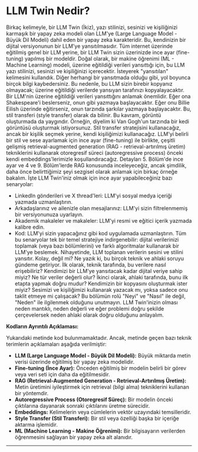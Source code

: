 # LLM Twin Nedir?
Birkaç kelimeyle, bir LLM Twin (İkiz), yazı stilinizi, sesinizi ve kişiliğinizi karmaşık bir yapay zeka modeli olan LLM'ye (Large Language Model - Büyük Dil Modeli) dahil eden bir yapay zeka karakteridir. Bu, kendinizin bir dijital versiyonunun bir LLM'ye yansıtılmasıdır. Tüm internet üzerinde eğitilmiş genel bir LLM yerine, bir LLM Twin sizin üzerinizde ince ayar (fine-tuning) yapılmış bir modeldir. Doğal olarak, bir makine öğrenimi (ML - Machine Learning) modeli, üzerine eğitildiği verileri yansıttığı için, bu LLM yazı stilinizi, sesinizi ve kişiliğinizi içerecektir. 
İsteyerek "yansıtılan" kelimesini kullandık. Diğer herhangi bir yansıtmada olduğu gibi, yol boyunca birçok bilgi kaybedersiniz. Bu nedenle, bu LLM sizin birebir kopyanız olmayacak; üzerine eğitildiği verilerde yansıyan tarafınızı kopyalayacaktır. 
Bir LLM'nin üzerine eğitildiği verileri yansıttığını anlamak önemlidir. Eğer ona Shakespeare'i beslerseniz, onun gibi yazmaya başlayacaktır. Eğer onu Billie Eilish üzerinde eğitirseniz, onun tarzında şarkılar yazmaya başlayacaktır. Bu, stil transferi (style transfer) olarak da bilinir. Bu kavram, görüntü oluşturmada da yaygındır. 
Örneğin, diyelim ki Van Gogh'un tarzında bir kedi görüntüsü oluşturmak istiyorsunuz. Stil transfer stratejisini kullanacağız, ancak bir kişilik seçmek yerine, kendi kişiliğimizi kullanacağız. 
LLM'yi belirli bir stil ve sese ayarlamak için ince ayar (fine-tuning) ile birlikte, çeşitli gelişmiş retrieval-augmented generation (RAG - retrieval-artırılmış üretim) tekniklerini kullanarak otoregresif süreci (autoregressive process) önceki kendi embeddings'lerimizle koşullandıracağız. 
Detayları 5. Bölüm'de ince ayar ve 4 ve 9. Bölüm'lerde RAG konusunda inceleyeceğiz, ancak şimdilik, daha önce belirttiğimiz şeyi sezgisel olarak anlamak için birkaç örneğe bakalım. 
İşte LLM Twin'iniz olmak için ince ayar yapabileceğiniz bazı senaryolar:
- LinkedIn gönderileri ve X thread'leri: LLM'yi sosyal medya içeriği yazmada uzmanlaştırın.
- Arkadaşlarınız ve ailenizle olan mesajlarınız: LLM'yi sizin filtrelenmemiş bir versiyonunuza uyarlayın.
- Akademik makaleler ve makaleler: LLM'yi resmi ve eğitici içerik yazmada kalibre edin.
- Kod: LLM'yi sizin yapacağınız gibi kod uygulamada uzmanlaştırın.
Tüm bu senaryolar tek bir temel stratejiye indirgenebilir: dijital verilerinizi toplamak (veya bazı bölümlerini) ve farklı algoritmalar kullanarak bir LLM'ye beslemek. 
Nihayetinde, LLM toplanan verilerin sesini ve stilini yansıtır. Kolay, değil mi? 
Ne yazık ki, bu birçok teknik ve ahlaki soruyu gündeme getiriyor. 
İlk olarak, teknik tarafında, bu verilere nasıl erişebiliriz? Kendimizi bir LLM'ye yansıtacak kadar dijital veriye sahip miyiz? Ne tür veriler değerli olur? 
İkinci olarak, ahlaki tarafında, bunu ilk etapta yapmak doğru mudur? Kendimizin bir kopyasını oluşturmak ister miyiz? Sesimizi ve kişiliğimizi kullanarak yazacak mı, yoksa sadece onu taklit etmeye mi çalışacak? 
Bu bölümün rolü "Neyi" ve "Nasıl" ile değil, "Neden" ile ilgilenmek olduğunu unutmayın. 
LLM Twin'inizin olması neden mantıklı, neden değerli ve eğer problemi doğru şekilde çerçevelersek neden ahlaki olarak doğru olduğunu anlayalım.

**Kodların Ayrıntılı Açıklaması:**

Yukarıdaki metinde kod bulunmamaktadır. Ancak, metinde geçen bazı teknik terimlerin açıklamaları aşağıda verilmiştir:

- **LLM (Large Language Model - Büyük Dil Modeli):** Büyük miktarda metin verisi üzerinde eğitilmiş bir yapay zeka modelidir.
- **Fine-tuning (İnce Ayar):** Önceden eğitilmiş bir modelin belirli bir görev veya veri seti için daha da eğitilmesidir.
- **RAG (Retrieval-Augmented Generation - Retrieval-Artırılmış Üretim):** Metin üretimini iyileştirmek için retrieval (bilgi alma) tekniklerini kullanan bir yöntemdir.
- **Autoregressive Process (Otoregresif Süreç):** Bir modelin önceki çıktılarına dayanarak sonraki çıktılarını üretme sürecidir.
- **Embeddings:** Kelimelerin veya cümlelerin vektör uzayındaki temsilleridir.
- **Style Transfer (Stil Transferi):** Bir stil veya özelliği başka bir içeriğe aktarma işlemidir.
- **ML (Machine Learning - Makine Öğrenimi):** Bir bilgisayarın verilerden öğrenmesini sağlayan bir yapay zeka alt alanıdır.

---

